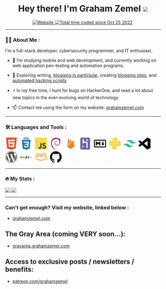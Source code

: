 


<div align="center">
<h1>
  Hey there! I'm Graham Zemel
  <img src="https://media.giphy.com/media/hvRJCLFzcasrR4ia7z/giphy.gif" width="30px"/>
</h1>
</div>
<div id="badges" align="center">
    <a href="https://grahamzemel.com">
    <img alt="Website"  src="https://img.shields.io/website?down_color=lightgrey&down_message=offline&up_color=green&up_message=online&url=https%3A%2F%2Fgrahamzemel.com">
    </a>
    <a href="https://wakatime.com/@ce654039-a09d-4700-994f-1486d4dec180"><img src="https://wakatime.com/badge/user/ce654039-a09d-4700-994f-1486d4dec180.svg" alt="Total time coded since Oct 25 2022" /></a>
  <a href="https://grahamzemel.com"><img src="https://komarev.com/ghpvc/?username=grahamzemel&style=flat-square&color=gray" alt=""/></a>

</div>
<div align="center">
</div>

---
### :man_technologist: About Me :
I'm a full-stack developer, cybersecurity programmer, and IT enthusiast.

- :telescope: I’m studying mobile and web development, and currently working on web application pen-testing and automation programs. 

- :seedling: Exploring writing, [blogging in particlular](https://grahamzemel.medium.com/), creating [blogging sites](https://grayarea.grahamzemel.com/), and [automated hacking scripts](https://github.com/grahamzemel/WebHeckScanner)

- :zap: In my free time, I hunt for bugs on HackerOne, and read a lot about new topics in the ever-evolving world of technology.

- :mailbox: Contact me using the form on my website: [grahamzemel.com](https://grahamzemel.com/contact)

---

### :hammer_and_wrench: Languages and Tools :
<div>  
  <img src="https://github.com/devicons/devicon/blob/master/icons/html5/html5-original.svg" title="HTML5" alt="HTML" width="40" height="40"/>&nbsp;
  <img src="https://github.com/devicons/devicon/blob/master/icons/css3/css3-plain-wordmark.svg"  title="CSS3" alt="CSS" width="40" height="40"/>&nbsp;
  <img src="https://github.com/devicons/devicon/blob/master/icons/javascript/javascript-original.svg" title="JavaScript" alt="JavaScript" width="40" height="40"/>&nbsp;
  <img src="https://github.com/devicons/devicon/blob/master/icons/debian/debian-plain.svg" title="Debian" alt="Debian" width="40" height="40"/>&nbsp;
  <img src="https://github.com/devicons/devicon/blob/master/icons/firebase/firebase-plain.svg" title="Firebase" alt="Firebase" width="40" height="40"/>&nbsp;
  <img src="https://github.com/devicons/devicon/blob/master/icons/heroku/heroku-plain.svg" title="Heroku" alt="Heroku" width="40" height="40"/>&nbsp;
  <img src="https://github.com/devicons/devicon/blob/master/icons/markdown/markdown-original.svg" title="Markdown" alt="Markdown" width="40" height="40"/>&nbsp;
  <img src="https://github.com/devicons/devicon/blob/master/icons/python/python-plain.svg" title="Python" alt="Python" width="40" height="40"/>&nbsp;
  <img src="https://github.com/devicons/devicon/blob/master/icons/tailwindcss/tailwindcss-plain.svg" title="TailwindCSS" alt="TailwindCSS" width="40" height="40"/>&nbsp;
  <img src="https://github.com/devicons/devicon/blob/master/icons/vscode/vscode-plain.svg" title="VSCode" alt="VSCode" width="40" height="40"/>&nbsp;
  <img src="https://github.com/devicons/devicon/blob/master/icons/wordpress/wordpress-plain.svg" title="VSCode" alt="VSCode" width="40" height="40"/>&nbsp;
  <img src="https://github.com/devicons/devicon/blob/master/icons/nodejs/nodejs-original-wordmark.svg" title="NodeJS" alt="NodeJS" width="40" height="40"/>&nbsp;
  <img src="https://github.com/devicons/devicon/blob/master/icons/amazonwebservices/amazonwebservices-plain-wordmark.svg" title="AWS" alt="AWS" width="40" height="40"/>&nbsp;
  <img src="https://github.com/devicons/devicon/blob/master/icons/github/github-original.svg" title="Github" **alt="Github" width="40" height="40"/>
</div>

---
### :fire: My Stats :

<a href="https://github.com/grahamzemel">
  <img align="center" src="https://github-readme-stats.vercel.app/api?username=grahamzemel&show_icons=true&theme=transparent&border_color=0e1117" />
</a>
<a href="https://github.com/grahamzemel/">
  <img align="center" src="https://github-readme-stats.vercel.app/api/wakatime?username=grahamzemel&layout=compact&theme=transparent&border_color=0e1117&card_width=450px" />
</a>


---
### Can't get enough? Visit my website, linked below :

 - [grahamzemel.com](https://grahamzemel.com/)  

## The Gray Area (coming VERY soon...):

 - [grayarea.grahamzemel.com](https://grayarea.grahamzemel.com/)
 
## Access to exclusive posts / newsletters / benefits:
 - [patreon.com/grahamzemel](https://patreon.com/grahamzemel)
